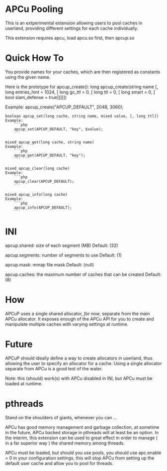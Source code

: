 APCu Pooling
============

This is an extperimental extension allowing users to pool caches in userland, providing different settings for each
cache individually.

This extension requires apcu, load apcu.so first, then apcup.so

Quick How To
============

You provide names for your caches, which are then registered as constants using the given name.

Here is the prototype for apcup_create():
    long apcup_create(string name [, long entries_hint = 1024, [ long gc_ttl = 0, [ long ttl = 0, [ long smart = 0, [ bool slam_defense = true]]]]])
    
Example:
    apcup_create("APCUP_DEFAULT", 2048, 3060);
    
    boolean apcup_set(long cache, string name, mixed value, [, long ttl])
    Example:
        ```php
        apcup_set(APCUP_DEFAULT, "key", $value);
        ```

    mixed apcup_get(long cache, string name)
    Example:
        ```php
        apcup_get(APCUP_DEFAULT, "key");
        ```

    mixed apcup_clear(long cache)
    Example:
        ```php
        apcup_clear(APCUP_DEFAULT);
        ```

    mixed apcup_info(long cache)
    Example:
        ```php
        apcup_info(APCUP_DEFAULT);
        ```

INI
===

apcup.shared: 
    size of each segment (MB)
    Default: (32)
    
apcup.segments: 
    number of segments to use
    Default: (1)
    
apcup.mask:
    mmap file mask
    Default: (null)
    
apcup.caches: 
    the maximum number of caches that can be created
    Default: (8)


How
===

APCuP uses a single shared allocator, *for now*, separate from the main APCu allocator. 
It exposes enough of the APCu API for you to create and manipulate multiple caches with varying settings at runtime.

Future
======

APCuP should ideally define a way to create allocators in userland, thus allowing the user to specify an allocator for a cache.
Using a single allocator separate from APCu is a good test of the water.

Note: this (should) work(s) with APCu disabled in INI, but APCu must be loaded at runtime.

pthreads
========

Stand on the shoulders of giants, whenever you can ...

APCu has good memory management and garbage collection, at sometime in the future, APCu backed storage in pthreads will at least be an option.
In the interim, this extension can be used to great effect in order to manage ( in a far superior way ) the shared memory among threads.

APCu must be loaded, but should you use pools, you should use apc.enable = 0 in your configuration settings, this will stop APCu from setting
up the default user cache and allow you to pool for threads.
